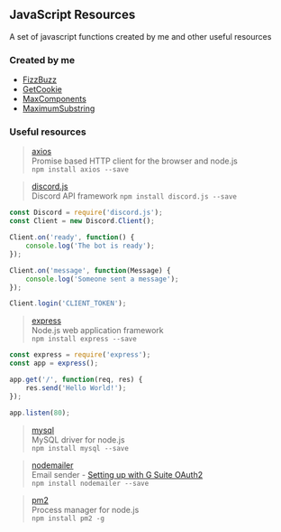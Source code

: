 ## JavaScript Resources
A set of javascript functions created by me and other useful resources

### Created by me
- [FizzBuzz](FizzBuzz.js)
- [GetCookie](GetCookie.js)
- [MaxComponents](MaxComponents.js)
- [MaximumSubstring](MaximumSubstring.js)

### Useful resources
> [axios](https://www.npmjs.com/package/axios)  
> Promise based HTTP client for the browser and node.js  
> `npm install axios --save`

> [discord.js](https://discord.js.org/)  
> Discord API framework
> `npm install discord.js --save`
```js
const Discord = require('discord.js');
const Client = new Discord.Client();

Client.on('ready', function() {
    console.log('The bot is ready');
});

Client.on('message', function(Message) {
    console.log('Someone sent a message');
});

Client.login('CLIENT_TOKEN');
```

> [express](http://expressjs.com/)  
> Node.js web application framework  
> `npm install express --save`
```js
const express = require('express');
const app = express();

app.get('/', function(req, res) {
    res.send('Hello World!');
});

app.listen(80);
```

> [mysql](https://www.npmjs.com/package/mysql)  
> MySQL driver for node.js  
> `npm install mysql --save`

> [nodemailer](https://nodemailer.com/about/)  
> Email sender - [Setting up with G Suite OAuth2](https://medium.com/@imre_7961/nodemailer-with-g-suite-oauth2-4c86049f778a)  
> `npm install nodemailer --save`

> [pm2](https://pm2.keymetrics.io/)  
> Process manager for node.js  
> `npm install pm2 -g`
